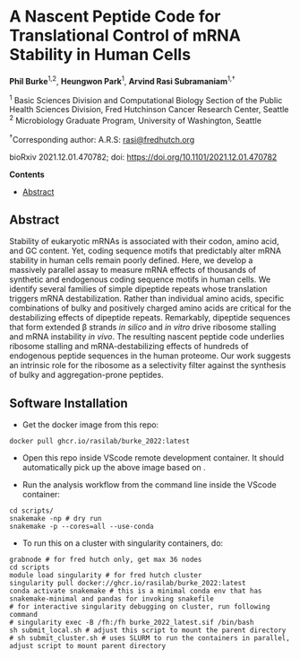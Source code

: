 # A Nascent Peptide Code for Translational Control of mRNA Stability in Human Cells <!-- omit in toc -->

**Phil Burke**<sup>1,2</sup>, **Heungwon Park**<sup>1</sup>, **Arvind Rasi Subramaniam**<sup>1,†</sup>

<sup>1</sup> Basic Sciences Division and Computational Biology Section of the
Public Health Sciences Division, Fred Hutchinson Cancer Research Center, Seattle
<br/>
<sup>2</sup> Microbiology Graduate Program, University of Washington, Seattle <br/>

<sup>†</sup>Corresponding author: A.R.S: <rasi@fredhutch.org>

bioRxiv 2021.12.01.470782; doi: https://doi.org/10.1101/2021.12.01.470782

**Contents**

- [Abstract](#abstract)

## Abstract

Stability of eukaryotic mRNAs is associated with their codon, amino acid, and GC content.
Yet, coding sequence motifs that predictably alter mRNA stability in human cells remain poorly defined. 
Here, we develop a massively parallel assay to measure mRNA effects of thousands of synthetic and endogenous coding sequence motifs in human cells. 
We identify several families of simple dipeptide repeats whose translation triggers mRNA destabilization.
Rather than individual amino acids, specific combinations of bulky and positively charged amino acids are critical for the destabilizing effects of dipeptide repeats.
Remarkably, dipeptide sequences that form extended β strands *in silico* and *in vitro* drive ribosome stalling and mRNA instability *in vivo*.
The resulting nascent peptide code underlies ribosome stalling and mRNA-destabilizing effects of hundreds of endogenous peptide sequences in the human proteome.
Our work suggests an intrinsic role for the ribosome as a selectivity filter against the synthesis of bulky and aggregation-prone peptides.

## Software Installation

- Get the docker image from this repo:

```
docker pull ghcr.io/rasilab/burke_2022:latest
```

- Open this repo inside VScode remote development container. It should automatically pick up the above image based on [](./.devcontainer/devcontainer.json).

- Run the analysis workflow from the command line inside the VScode container:

```
cd scripts/
snakemake -np # dry run
snakemake -p --cores=all --use-conda
```

- To run this on a cluster with singularity containers, do:

```
grabnode # for fred hutch only, get max 36 nodes
cd scripts
module load singularity # for fred hutch cluster
singularity pull docker://ghcr.io/rasilab/burke_2022:latest
conda activate snakemake # this is a minimal conda env that has snakemake-minimal and pandas for invoking snakefile
# for interactive singularity debugging on cluster, run following command
# singularity exec -B /fh:/fh burke_2022_latest.sif /bin/bash
sh submit_local.sh # adjust this script to mount the parent directory
# sh submit_cluster.sh # uses SLURM to run the containers in parallel, adjust script to mount parent directory
```

